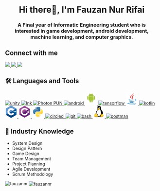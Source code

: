 <!-- **FauzanNR/FauzanNR** is a ✨ _special_ ✨ repository because its `README.md` (this file) appears on your GitHub profile. -->
<br/>
</em></p>

<h1 align="center">Hi there👋, I'm Fauzan Nur Rifai</h1>
<h3 align="center">A Final year of Informatic Engineering student who is interested in game development, android development, machine learning, and computer graphics.</h3>

## Connect with me
  <a href="https://www.linkedin.com/in/fauzan-nur-rifai-047635207/" target="_blank"> 
    <img src="https://img.shields.io/badge/LinkedIn-0077B5?style=for-the-badge&logo=linkedin&logoColor=white"/> 
  </a>
  <a href="fauzannur.rifai.fnr@gmail.com/" target="_blank"> 
    <img src="https://img.shields.io/badge/Gmail-D14836?style=for-the-badge&logo=gmail&logoColor=white"/> 
  </a>
   <a href="https://www.instagram.com/dartoyo_/" target="_blank"> 
    <img src="https://img.shields.io/badge/Instagram-E4405F?style=for-the-badge&logo=instagram&logoColor=white"/>
  </a>


## 🛠 Languages and Tools
<p align="left"> 
  <a href="https://unity.com/" target="_blank" rel="noreferrer"> 
    <img src="https://www.vectorlogo.zone/logos/unity3d/unity3d-icon.svg" alt="unity" width="40" height="40"/> 
  </a> 
  <a href="https://www.inklestudios.com/ink/" target="_blank" rel="noreferrer"> 
    <img src="https://www.inklestudios.com/ink/img/ink-logo.png" alt="Ink" width="55" height="40"/> 
  </a> 
  <a href="https://www.photonengine.com/PUN" target="_blank" rel="noreferrer"> 
    <img src="https://doc.photonengine.com/v2/img/nav-logo-photon.svg" alt="Photon PUN" width="80" height="45"/> 
  </a> 
   <a href="https://processing.org/" target="_blank" rel="noreferrer"> 
    <img src="https://upload.wikimedia.org/wikipedia/commons/c/cb/Processing_2021_logo.svg" alt="android" width="40" height="40"/> 
  </a> 
  <a href="https://developer.android.com" target="_blank" rel="noreferrer"> 
    <img src="https://raw.githubusercontent.com/devicons/devicon/master/icons/android/android-original-wordmark.svg" alt="android" width="40" height="40"/> 
  </a> 
  <a href="https://www.tensorflow.org" target="_blank" rel="noreferrer"> 
    <img src="https://www.vectorlogo.zone/logos/tensorflow/tensorflow-icon.svg" alt="tensorflow" width="40" height="40"/> 
  </a> 
  <a href="https://www.java.com" target="_blank" rel="noreferrer"> 
    <img src="https://raw.githubusercontent.com/devicons/devicon/master/icons/java/java-original.svg" alt="java" width="40" height="40"/> 
  </a> 
  <a href="https://kotlinlang.org" target="_blank" rel="noreferrer"> 
    <img src="https://www.vectorlogo.zone/logos/kotlinlang/kotlinlang-icon.svg" alt="kotlin" width="40" height="40"/> 
  </a> 
  <a href="https://www.w3schools.com/cpp/" target="_blank" rel="noreferrer"> 
    <img src="https://raw.githubusercontent.com/devicons/devicon/master/icons/cplusplus/cplusplus-original.svg" alt="cplusplus" width="40" height="40"/> 
  </a> 
  <a href="https://www.w3schools.com/cs/" target="_blank" rel="noreferrer"> 
    <img src="https://raw.githubusercontent.com/devicons/devicon/master/icons/csharp/csharp-original.svg" alt="csharp" width="40" height="40"/> 
  </a> 
  <a href="https://www.python.org" target="_blank" rel="noreferrer"> 
    <img src="https://raw.githubusercontent.com/devicons/devicon/master/icons/python/python-original.svg" alt="python" width="40" height="40"/> 
  </a> 
  <a href="https://circleci.com" target="_blank" rel="noreferrer"> 
    <img src="https://www.vectorlogo.zone/logos/circleci/circleci-icon.svg" alt="circleci" width="40" height="40"/> 
  </a> 
  <a href="https://git-scm.com/" target="_blank" rel="noreferrer"> 
    <img src="https://www.vectorlogo.zone/logos/git-scm/git-scm-icon.svg" alt="git" width="40" height="40"/> 
  </a> 
  <a href="https://www.gnu.org/software/bash/" target="_blank" rel="noreferrer"> 
    <img src="https://www.vectorlogo.zone/logos/gnu_bash/gnu_bash-icon.svg" alt="bash" width="40" height="40"/> 
  </a> 
  <a href="https://www.linux.org/" target="_blank" rel="noreferrer"> 
    <img src="https://raw.githubusercontent.com/devicons/devicon/master/icons/linux/linux-original.svg" alt="linux" width="40" height="40"/> 
  </a> 
  <a href="https://postman.com" target="_blank" rel="noreferrer"> 
    <img src="https://www.vectorlogo.zone/logos/getpostman/getpostman-icon.svg" alt="postman" width="40" height="40"/> 
  </a> 
</p>



<!--
## 🛠 Game Development Technologies Skills
- Unity3D Engine
- Basic Photon Engine
- Inkle Dialogue
- Game Design
- 

## 🛠 Android Development Technologies Skills
- Instrumentations Testing
- Unit Testing
- Pagination
- Clean Architecture
- MVVM Architecture
- Modularization
- Reactive Programming
- Dependency Injection
- Continous Integration
- Encryption
- Obfuscation
- SSL Pinning
-->

## 📖 Industry Knowledge
- System Design
- Design Pattern
- Game Design
- Team Management
- Project Planning
- Agile Development
- Scrum Methodology

<p><img align="left" src="https://github-readme-stats.vercel.app/api/top-langs?username=fauzannr&show_icons=true&locale=en&layout=compact" alt="fauzannr" /></p>

<p>&nbsp;<img align="center" src="https://github-readme-stats.vercel.app/api?username=fauzannr&show_icons=true&locale=en" alt="fauzannr" /></p>


